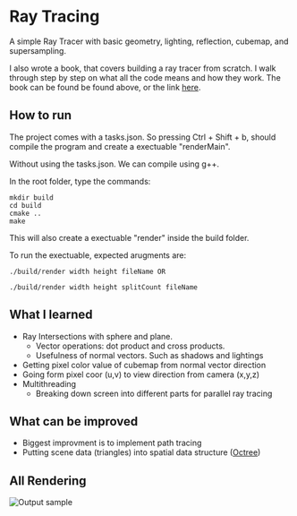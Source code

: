 # Ray Tracing
A simple Ray Tracer with basic geometry, lighting, reflection, cubemap, and supersampling. 

I also wrote a book, that covers building a ray tracer from scratch. I walk through step by step on what all the code means and how they work. The book can be found be found above, or the link [here](https://drive.google.com/file/d/1JcucvPDD_8kt-_4pIDhV0JOykiAHIVy2/view).

## How to run
The project comes with a tasks.json. So pressing Ctrl + Shift + b, should
compile the program and create a exectuable "renderMain".

Without using the tasks.json. We can compile using g++.

In the root folder, type the commands:
```console
mkdir build
cd build
cmake ..
make
```

This will also create a exectuable "render" inside the build folder.

To run the exectuable, expected arugments are:
```console
./build/render width height fileName OR

./build/render width height splitCount fileName
```

## What I learned
- Ray Intersections with sphere and plane. 
  - Vector operations: dot product and cross products.
  - Usefulness of normal vectors. Such as shadows and lightings
- Getting pixel color value of cubemap from normal vector direction
- Going form pixel coor (u,v) to view direction from camera (x,y,z)
- Multithreading
  - Breaking down screen into different parts for parallel ray tracing
## What can be improved
- Biggest improvment is to implement path tracing
- Putting scene data (triangles) into spatial data structure ([Octree](https://github.com/DharshanV/Octree-QuadTree))

## All Rendering
![Output sample](https://i.imgur.com/fwfgw0l.png)
